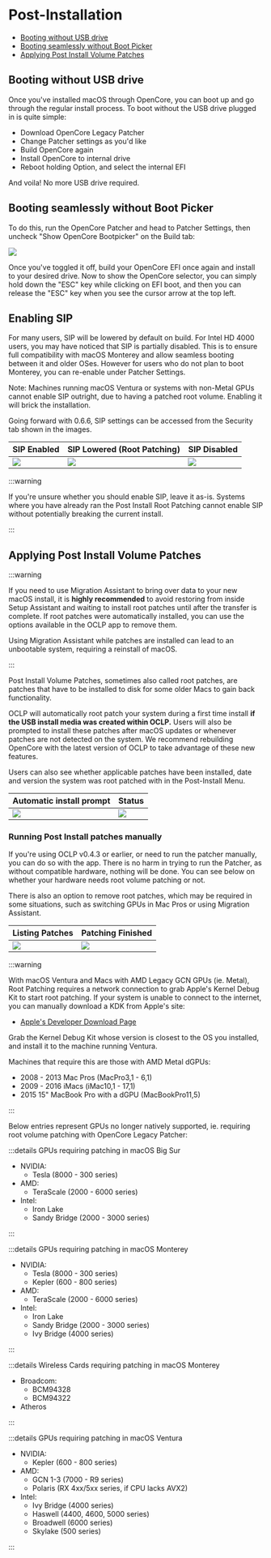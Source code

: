 # Post-Installation

* [Booting without USB drive](#booting-without-usb-drive)
* [Booting seamlessly without Boot Picker](#booting-seamlessly-without-boot-picker)
* [Applying Post Install Volume Patches](#applying-post-install-volume-patches)

## Booting without USB drive

Once you've installed macOS through OpenCore, you can boot up and go through the regular install process. To boot without the USB drive plugged in is quite simple:

* Download OpenCore Legacy Patcher
* Change Patcher settings as you'd like
* Build OpenCore again
* Install OpenCore to internal drive
* Reboot holding Option, and select the internal EFI

And voila! No more USB drive required.

## Booting seamlessly without Boot Picker

To do this, run the OpenCore Patcher and head to Patcher Settings, then uncheck "Show OpenCore Bootpicker" on the Build tab:

![](./images/OCLP-GUI-Settings-ShowPicker.png)

Once you've toggled it off, build your OpenCore EFI once again and install to your desired drive. Now to show the OpenCore selector, you can simply hold down the "ESC" key while clicking on EFI boot, and then you can release the "ESC" key when you see the cursor arrow at the top left.

## Enabling SIP

For many users, SIP will be lowered by default on build. For Intel HD 4000 users, you may have noticed that SIP is partially disabled. This is to ensure full compatibility with macOS Monterey and allow seamless booting between it and older OSes. However for users who do not plan to boot Monterey, you can re-enable under Patcher Settings.

Note: Machines running macOS Ventura or systems with non-Metal GPUs cannot enable SIP outright, due to having a patched root volume. Enabling it will brick the installation.

Going forward with 0.6.6, SIP settings can be accessed from the Security tab shown in the images.

| SIP Enabled | SIP Lowered (Root Patching) | SIP Disabled |
| :--- | :--- | :--- |
| ![](./images/OCLP-GUI-Settings-SIP-Enabled.png) | ![](./images/OCLP-GUI-Settings-SIP-Root-Patch.png) | ![](./images/OCLP-GUI-Settings-SIP-Disabled.png) |

:::warning

If you're unsure whether you should enable SIP, leave it as-is. Systems where you have already ran the Post Install Root Patching cannot enable SIP without potentially breaking the current install.

:::

## Applying Post Install Volume Patches

:::warning

If you need to use Migration Assistant to bring over data to your new macOS install, it is **highly recommended** to avoid restoring from inside Setup Assistant and waiting to install root patches until after the transfer is complete. If root patches were automatically installed, you can use the options available in the OCLP app to remove them.

Using Migration Assistant while patches are installed can lead to an unbootable system, requiring a reinstall of macOS.

:::

Post Install Volume Patches, sometimes also called root patches, are patches that have to be installed to disk for some older Macs to gain back functionality.

OCLP will automatically root patch your system during a first time install **if the USB install media was created within OCLP.** Users will also be prompted to install these patches after macOS updates or whenever patches are not detected on the system. We recommend rebuilding OpenCore with the latest version of OCLP to take advantage of these new features.

Users can also see whether applicable patches have been installed, date and version the system was root patched with in the Post-Install Menu.

| Automatic install prompt | Status |
| :--- | :--- |
| ![](./images/OCLP-GUI-root-patch-update.png) | ![](./images/OCLP-GUI-Root-Patch-Status.png)  |



### Running Post Install patches manually

If you're using OCLP v0.4.3 or earlier, or need to run the patcher manually, you can do so with the app. There is no harm in trying to run the Patcher, as without compatible hardware, nothing will be done. You can see below on whether your hardware needs root volume patching or not.

There is also an option to remove root patches, which may be required in some situations, such as switching GPUs in Mac Pros or using Migration Assistant.

| Listing Patches | Patching Finished |
| :--- | :--- |
| ![](./images/OCLP-GUI-Root-Patch.png) | ![](./images/OCLP-GUI-Root-Patch-Finished.png) |

:::warning

With macOS Ventura and Macs with AMD Legacy GCN GPUs (ie. Metal), Root Patching requires a network connection to grab Apple's Kernel Debug Kit to start root patching. If your system is unable to connect to the internet, you can manually download a KDK from Apple's site:

* [Apple's Developer Download Page](https://developer.apple.com/download/all/?q=Kernel%20Debug%20Kit)

Grab the Kernel Debug Kit whose version is closest to the OS you installed, and install it to the machine running Ventura.

Machines that require this are those with AMD Metal dGPUs:
* 2008 - 2013 Mac Pros (MacPro3,1 - 6,1)
* 2009 - 2016 iMacs (iMac10,1 - 17,1)
* 2015 15" MacBook Pro with a dGPU (MacBookPro11,5)

:::

Below entries represent GPUs no longer natively supported, ie. requiring root volume patching with OpenCore Legacy Patcher:

:::details GPUs requiring patching in macOS Big Sur

* NVIDIA:
  * Tesla (8000 - 300 series)
* AMD:
  * TeraScale (2000 - 6000 series)
* Intel:
  * Iron Lake
  * Sandy Bridge (2000 - 3000 series)

:::

:::details GPUs requiring patching in macOS Monterey

* NVIDIA:
  * Tesla (8000 - 300 series)
  * Kepler (600 - 800 series)
* AMD:
  * TeraScale (2000 - 6000 series)
* Intel:
  * Iron Lake
  * Sandy Bridge (2000 - 3000 series)
  * Ivy Bridge (4000 series)

:::

:::details Wireless Cards requiring patching in macOS Monterey

* Broadcom:
  * BCM94328
  * BCM94322
* Atheros

:::

:::details GPUs requiring patching in macOS Ventura

* NVIDIA:
  * Kepler (600 - 800 series)
* AMD:
  * GCN 1-3 (7000 - R9 series)
  * Polaris (RX 4xx/5xx series, if CPU lacks AVX2)
* Intel:
  * Ivy Bridge (4000 series)
  * Haswell (4400, 4600, 5000 series)
  * Broadwell (6000 series)
  * Skylake (500 series)

:::
